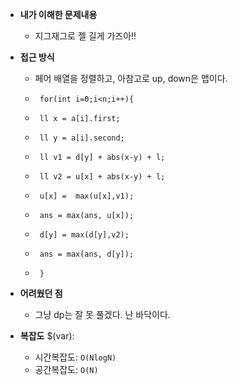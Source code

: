 - **내가 이해한 문제내용**
  - 지그재그로 젤 길게 가즈아!!

- **접근 방식**
  - 페어 배열을 정렬하고, 아참고로 up, down은 맵이다.
  -      for(int i=0;i<n;i++){
  -      ll x = a[i].first;
  -      ll y = a[i].second;
  -      ll v1 = d[y] + abs(x-y) + l;
  -      ll v2 = u[x] + abs(x-y) + l;
  -      u[x] =  max(u[x],v1); 
  -      ans = max(ans, u[x]);
  -      d[y] = max(d[y],v2);  
  -      ans = max(ans, d[y]);
  -      }

- **어려웠던 점**
  - 그냥 dp는 잘 못 풀겠다. 난 바닥이다.

- **복잡도**
  $(var):
  - 시간복잡도: `O(NlogN)`
  - 공간복잡도: `O(N)`
